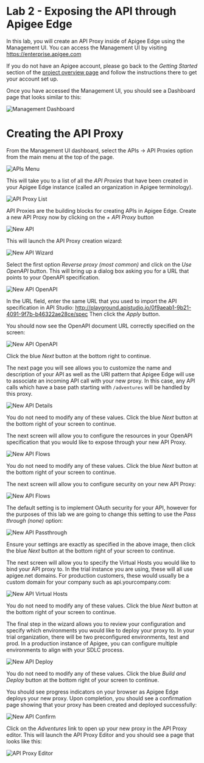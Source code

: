 # Lab 2 - Exposing the API through Apigee Edge

In this lab, you will create an API Proxy inside of Apigee Edge using the Management UI. You can access the Management UI by visiting <a href="https://enterprise.apigee.com" target="_blank">https://enterprise.apigee.com</a>

If you do not have an Apigee account, please go back to the *Getting Started* section of the [project overview page](README.md) and follow the instructions there to get your account set up.

Once you have accessed the Management UI, you should see a Dashboard page that looks similar to this:

![Management Dashboard](management-ui.png)

# Creating the API Proxy

From the Management UI dashboard, select the APIs -> API Proxies option from the main menu at the top of the page. 

![APIs Menu](apis-menu.png)

This will take you to a list of all the *API Proxies* that have been created in your Apigee Edge instance (called an organization in Apigee terminology). 

![API Proxy List](proxies-list.png)

API Proxies are the building blocks for creating APIs in Apigee Edge. Create a new API Proxy now by clicking on the *+ API Proxy* button 

![New API](new-proxy.png)

This will launch the API Proxy creation wizard:

![New API Wizard](proxy-wizard.png)

Select the first option *Reverse proxy (most common)* and click on the *Use OpenAPI* button. This will bring up a dialog box asking you for a URL that points to your OpenAPI specification. 

![New API OpenAPI](proxy-openapi.png)

In the URL field, enter the same URL that you used to import the API specification in API Studio: <a href="http://playground.apistudio.io/0f9aeab1-9b21-4091-9f7b-b46322ae28ce/spec" target="_blank">http://playground.apistudio.io/0f9aeab1-9b21-4091-9f7b-b46322ae28ce/spec</a> Then click the *Apply* button.

You should now see the OpenAPI document URL correctly specified on the screen:

![New API OpenAPI](api-proxy-after-openapi.png)

Click the blue *Next* button at the bottom right to continue.

The next page you will see allows you to customize the name and description of your API as well as the URI pattern that Apigee Edge will use to associate an incoming API call with your new proxy. In this case, any API calls which have a base path starting with `/adventures` will be handled by this proxy. 

![New API Details](proxy-details.png)

You do not need to modify any of these values. Click the blue *Next* button at the bottom right of your screen to continue.

The next screen will allow you to configure the resources in your OpenAPI specification that you would like to expose through your new API Proxy.

![New API Flows](proxy-flows.png)

You do not need to modify any of these values. Click the blue *Next* button at the bottom right of your screen to continue.

The next screen will allow you to configure security on your new API Proxy:

![New API Flows](proxy-security.png)

The default setting is to implement OAuth security for your API, however for the purposes of this lab we are going to change this setting to use the *Pass through (none)* option:

![New API Passthrough](proxy-passthrough.png)

Ensure your settings are exactly as specified in the above image, then click the blue *Next* button at the bottom right of your screen to continue.

The next screen will allow you to specify the Virtual Hosts you would like to bind your API proxy to. In the trial instance you are using, these will all use apigee.net domains. For production customers, these would usually be a custom domain for your company such as api.yourcompany.com:

![New API Virtual Hosts](proxy-virualhosts.png)

You do not need to modify any of these values. Click the blue *Next* button at the bottom right of your screen to continue.

The final step in the wizard allows you to review your configuration and specify which environments you would like to deploy your proxy to. In your trial organization, there will be two preconfigured environments, test and prod. In a production instance of Apigee, you can configure multiple environments to align with your SDLC process.

![New API Deploy](proxy-deploy.png)

You do not need to modify any of these values. Click the blue *Build and Deploy* button at the bottom right of your screen to continue.

You should see progress indicators on your browser as Apigee Edge deploys your new proxy. Upon completion, you should see a confirmation page showing that your proxy has been created and deployed successfully:

![New API Confirm](proxy-confirm.png)

Click on the *Adventures* link to open up your new proxy in the API Proxy editor. This will launch the API Proxy Editor and you should see a page that looks like this:

![API Proxy Editor](proxy-editor-summary.png)